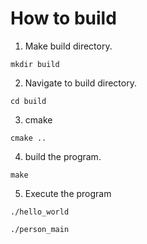 # How to build

1. Make build directory.

```
mkdir build
```

2. Navigate to build directory.

```
cd build
```

3. cmake
```
cmake ..
```

4. build the program.

```
make
```

5. Execute the program

```
./hello_world
```

```
./person_main
```